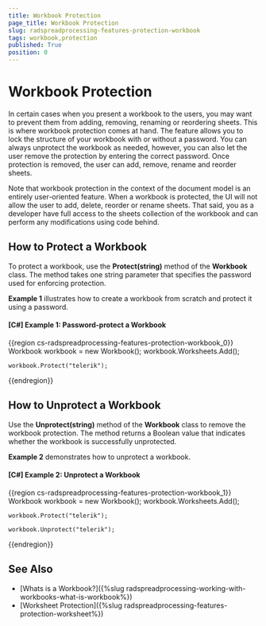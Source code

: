```yaml
---
title: Workbook Protection
page_title: Workbook Protection
slug: radspreadprocessing-features-protection-workbook
tags: workbook,protection
published: True
position: 0
---
```


# Workbook Protection



In certain cases when you present a workbook to the users, you may want to prevent them from adding, removing, renaming or reordering sheets. This is where workbook protection comes at hand. The feature allows you to lock the structure of your workbook with or without a password. You can always unprotect the workbook as needed, however, you can also let the user remove the protection by entering the correct password. Once protection is removed, the user can add, remove, rename and reorder sheets.


Note that workbook protection in the context of the document model is an entirely user-oriented feature. When a workbook is protected, the UI will not allow the user to add, delete, reorder or rename sheets. That said, you as a developer have full access to the sheets collection of the workbook and can perform any modifications using code behind.


## How to Protect a Workbook

To protect a workbook, use the __Protect(string)__ method of the __Workbook__ class. The method takes one string parameter that specifies the password used for enforcing protection.


__Example 1__ illustrates how to create a workbook from scratch and protect it using a password.


#### __[C#] Example 1: Password-protect a Workbook__

{{region cs-radspreadprocessing-features-protection-workbook_0}}
	Workbook workbook = new Workbook();
	workbook.Worksheets.Add();
	
	workbook.Protect("telerik");
{{endregion}}



## How to Unprotect a Workbook

Use the __Unprotect(string)__ method of the __Workbook__ class to remove the workbook protection. The method returns a Boolean value that indicates whether the workbook is successfully unprotected.


__Example 2__ demonstrates how to unprotect a workbook.


#### __[C#] Example 2: Unprotect a Workbook__

{{region cs-radspreadprocessing-features-protection-workbook_1}}
	Workbook workbook = new Workbook();
	workbook.Worksheets.Add();
	
	workbook.Protect("telerik");
	
	workbook.Unprotect("telerik");
{{endregion}}



## See Also

 * [Whats is a Workbook?]({%slug radspreadprocessing-working-with-workbooks-what-is-workbook%})
 * [Worksheet Protection]({%slug radspreadprocessing-features-protection-worksheet%})
